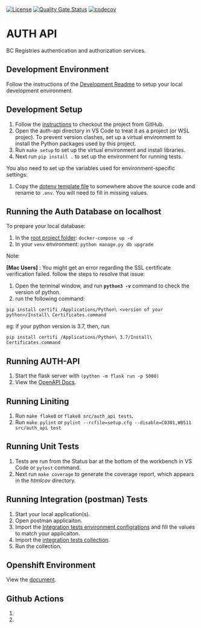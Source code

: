 [![License](https://img.shields.io/badge/License-Apache%202.0-blue.svg)](../LICENSE)
[![Quality Gate Status](https://sonarcloud.io/api/project_badges/measure?project=bcgov_sbc-auth&metric=alert_status)](https://sonarcloud.io/code?id=bcgov_sbc-auth&selected=bcgov_sbc-auth%3Aauth-api)
[![codecov](https://codecov.io/gh/bcgov/sbc-auth/branch/master/graph/badge.svg)](https://codecov.io/gh/bcgov/sbc-auth)

# AUTH API

BC Registries authentication and authorization services.


## Development Environment

Follow the instructions of the [Development Readme](https://github.com/bcgov/entity/blob/master/docs/development.md)
to setup your local development environment.

## Development Setup

1. Follow the [instructions](https://github.com/bcgov/entity/blob/master/docs/setup-forking-workflow.md) to checkout the project from GitHub.
2. Open the auth-api directory in VS Code to treat it as a project (or WSL projec). To prevent version clashes, set up a
virtual environment to install the Python packages used by this project.
3. Run `make setup` to set up the virtual environment and install libraries.
4. Next run `pip install .` to set up the environment for running tests.

You also need to set up the variables used for environment-specific settings:
1. Copy the [dotenv template file](../docs/dotenv_template) to somewhere above the source code and rename to `.env`. You will need to fill in missing values.

## Running the Auth Database on localhost

To prepare your local database:
1. In the [root project folder](../docker/docker-compose.yml): `docker-compose up -d`
2. In your `venv` environment: `python manage.py db upgrade`


Note:

**[Mac Users]**
: You might get an error regarding the SSL certificate verification failed.
follow the steps to resolve that issue:
1. Open the terminal window, and run **`python3 -v`** command to check the version of python.
2. run the following command:
```
pip install certifi /Applications/Python\ <version of your python>/Install\ Certificates.command
```

eg: if your python version is 3.7,
then, run

```
pip install certifi /Applications/Python\ 3.7/Install\ Certificates.command
```

## Running AUTH-API

1. Start the flask server with `(python -m flask run -p 5000)`
2. View the [OpenAPI Docs](http://127.0.0.1:5000/api/v1).

## Running Liniting

1. Run `make flake8` or `flake8 src/auth_api tests`.
2. Run `make pylint` or `pylint --rcfile=setup.cfg --disable=C0301,W0511 src/auth_api test`

## Running Unit Tests

1. Tests are run from the Status bar at the bottom of the workbench in VS Code or `pytest` command.
2. Next run `make coverage` to generate the coverage report, which appears in the *htmlcov* directory.

## Running Integration (postman) Tests

1. Start your local application(s).
2. Open postman applicaiton.
3. Import the [Integration tests environment configrations](./tests/postman/auth-api.postman_environment.json) and fill the values to match your applicaiton.
4. Import the [integration tests collection](./tests/postman/auth-api.postman_collection.json).
5. Run the collection.

## Openshift Environment

View the [document](../docs/build-deploy.md).

## Github Actions

1.
2.
